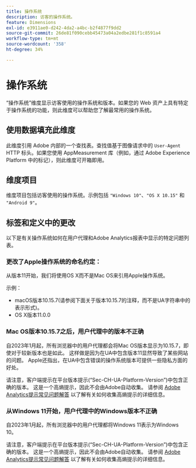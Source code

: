 ```yaml
---
title: 操作系统
description: 访客的操作系统。
feature: Dimensions
exl-id: e3911ae0-d242-4da2-a4bc-b2f4877f9dd2
source-git-commit: 26de81f090cebb45473a04a2edbe281f1c8591a4
workflow-type: tm+mt
source-wordcount: '358'
ht-degree: 34%

---
```


# 操作系统

“操作系统”维度显示访客使用的操作系统和版本。如果您的 Web 资产上具有特定于操作系统的功能，则此维度可以帮助您了解最常用的操作系统。

## 使用数据填充此维度

此维度引用 Adobe 内部的一个查找表。查找值基于图像请求中的 `User-Agent` HTTP 标头。如果您使用 AppMeasurement 库（例如，通过 Adobe Experience Platform 中的标记），则此维度可开箱即用。

## 维度项目

维度项目包括访客使用的操作系统。示例包括 `"Windows 10"`、`"OS X 10.15"` 和 `"Android 9"`。

## 标签和定义中的更改

以下是有关操作系统如何在用户代理和Adobe Analytics报表中显示的特定问题列表。

### 更改了Apple操作系统的命名约定：

从版本11开始，我们将使用OS X而不是Mac OS来引用Apple操作系统。

示例：

* macOS版本10.15.7(请参阅下面关于版本10.15.7的注释，而不是UA字符串中的表示形式)。
* OS X版本11.0.0

### Mac OS版本10.15.7之后，用户代理中的版本不正确 

自2023年1月起，所有浏览器中的用户代理都会将Mac OS版本显示为10.15.7，即使对于较新版本也是如此。 这样做是因为在UA中包含版本11显然导致了某些网站的问题。 Apple还指出，在UA中包含错误的操作系统版本可提供一些隐私方面的好处。

请注意，客户端提示在平台版本提示(“Sec-CH-UA-Platform-Version”)中包含正确的版本。 这是一个高熵提示，因此不会由Adobe自动收集。 请参阅 [Adobe Analytics提示常见问题解答](https://experienceleague.adobe.com/docs/analytics/technotes/client-hints.html?lang=en) 以了解有关如何收集高熵提示的详细信息。

### 从Windows 11开始，用户代理中的Windows版本不正确

自2023年1月起，所有浏览器中的用户代理都将Windows 11表示为Windows 10。

请注意，客户端提示在平台版本提示(“Sec-CH-UA-Platform-Version”)中包含正确的版本。 这是一个高熵提示，因此不会由Adobe自动收集。 请参阅 [Adobe Analytics提示常见问题解答](https://experienceleague.adobe.com/docs/analytics/technotes/client-hints.html?lang=en) 以了解有关如何收集高熵提示的详细信息。
